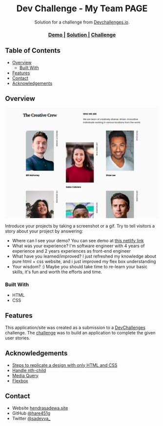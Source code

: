 <!-- Please update value in the {}  -->

<h1 align="center">Dev Challenge - My Team PAGE</h1>

<div align="center">
   Solution for a challenge from  <a href="http://devchallenges.io" target="_blank">Devchallenges.io</a>.
</div>

<div align="center">
  <h3>
    <a href="https://competent-hodgkin-5896ee.netlify.app/">
      Demo
    </a>
    <span> | </span>
    <a href="https://github.com/hare451g/dc-my-team">
      Solution
    </a>
    <span> | </span>
    <a href="https://devchallenges.io/challenges/hhmesazsqgKXrTkYkt0U">
      Challenge
    </a>
  </h3>
</div>

<!-- TABLE OF CONTENTS -->

## Table of Contents

- [Overview](#overview)
  - [Built With](#built-with)
- [Features](#features)
- [Contact](#contact)
- [Acknowledgements](#acknowledgements)

<!-- OVERVIEW -->

## Overview

![screenshot](./public/images/screenshot.png)

Introduce your projects by taking a screenshot or a gif. Try to tell visitors a story about your project by answering:

- Where can I see your demo?
  You can see demo at [this netlify link](https://competent-hodgkin-5896ee.netlify.app/)
- What was your experience?
  I'm software engineer with 4 years of experience and 2 years experiences as front-end engineer
- What have you learned/improved?
  I just refreshed my knowledge about pure html + css website, and i just improved my flex box understanding
- Your wisdom? :)
  Maybe you should take time to re-learn your basic skills, it's fun and worth the efforts and time.

### Built With

<!-- This section should list any major frameworks that you built your project using. Here are a few examples.-->

- HTML
- CSS

## Features

<!-- List the features of your application or follow the template. Don't share the figma file here :) -->

This application/site was created as a submission to a [DevChallenges](https://devchallenges.io/challenges) challenge. The [challenge](https://devchallenges.io/challenges/hhmesazsqgKXrTkYkt0U) was to build an application to complete the given user stories.

## Acknowledgements

<!-- This section should list any articles or add-ons/plugins that helps you to complete the project. This is optional but it will help you in the future. For exmpale -->

- [Steps to replicate a design with only HTML and CSS](https://devchallenges-blogs.web.app/how-to-replicate-design/)
- [Handle nth-child](https://www.w3schools.com/cssref/sel_nth-child.asp)
- [Media Query](https://www.w3schools.com/css/css_rwd_mediaqueries.asp)
- [Flexbox](https://www.w3schools.com/css/css3_flexbox.asp)

## Contact

- Website [hendrasadewa.site](https://hendrasadewa.site)
- GitHub [@hare451g](https://github.com/hare451g)
- Twitter [@sadevva\_](https://twitter.com/@sadevva_)
